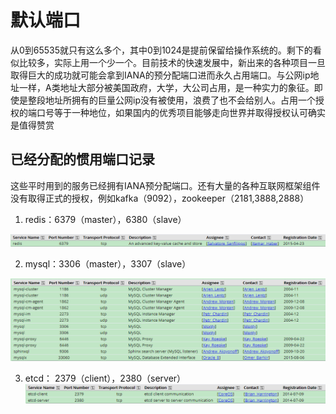 # 默认端口

从0到65535就只有这么多个，其中0到1024是提前保留给操作系统的。剩下的看似比较多，实际上用一个少一个。目前技术的快速发展中，新出来的各种项目一旦取得巨大的成功就可能会拿到IANA的预分配端口进而永久占用端口。与公网ip地址一样，A类地址大部分被美国政府，大学，大公司占用，是一种实力的象征。即使是整段地址所拥有的巨量公网ip没有被使用，浪费了也不会给别人。占用一个授权的端口号等于一种地位，如果国内的优秀项目能够走向世界并取得授权认可确实是值得赞赏

## 已经分配的惯用端口记录

这些平时用到的服务已经拥有IANA预分配端口。还有大量的各种互联网框架组件没有取得正式的授权，例如kafka（9092），zookeeper（2181,3888,2888）

1. redis：6379（master），6380（slave）

![image](https://github.com/lichongsw/thinking/blob/master/images/redis_port_numbers.png)

2. mysql：3306（master），3307（slave）

![image](https://github.com/lichongsw/thinking/blob/master/images/mysql_port_numbers.png)

3. etcd： 2379（client），2380（server）
![image](https://github.com/lichongsw/thinking/blob/master/images/etcd_port_numbers.png)

